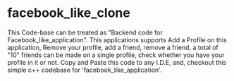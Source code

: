 # facebook_like_clone
This Code-base can be treated as "Backend code for Facebook_like_application". This applications supports Add a Profile on this application, Remove your profile, add a friend, remove a friend, a total of "10" friends can be made on a single profile, check whether you have your profile in it or not.
Copy and Paste this code to any I.D.E, and, checkout this simple c++ codebase for 'facebook_like_application'. 

